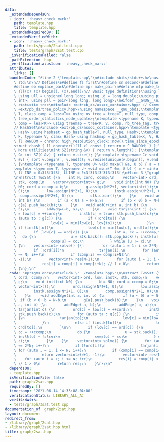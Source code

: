 ```yaml
---
data:
  _extendedDependsOn:
  - icon: ':heavy_check_mark:'
    path: template.hpp
    title: template.hpp
  _extendedRequiredBy: []
  _extendedVerifiedWith:
  - icon: ':heavy_check_mark:'
    path: tests/graph/2sat.test.cpp
    title: tests/graph/2sat.test.cpp
  _isVerificationFailed: false
  _pathExtension: hpp
  _verificationStatusIcon: ':heavy_check_mark:'
  attributes:
    links: []
  bundledCode: "#line 2 \"template.hpp\"\n#include <bits/stdc++.h>\nusing namespace\
    \ std;\n\n// Defines\n#define fs first\n#define sn second\n#define pb push_back\n\
    #define eb emplace_back\n#define mpr make_pair\n#define mtp make_tuple\n#define\
    \ all(x) (x).begin(), (x).end()\n// Basic type definitions\nusing ll = long long;\
    \ using ull = unsigned long long; using ld = long double;\nusing pii = pair<int,\
    \ int>; using pll = pair<long long, long long>;\n#ifdef __GNUG__\n// PBDS order\
    \ statistic tree\n#include <ext/pb_ds/assoc_container.hpp> // Common file\n#include\
    \ <ext/pb_ds/tree_policy.hpp>\nusing namespace __gnu_pbds;\ntemplate <typename\
    \ T, class comp = less<T>> using os_tree = tree<T, null_type, comp, rb_tree_tag,\
    \ tree_order_statistics_node_update>;\ntemplate <typename K, typename V, class\
    \ comp = less<K>> using treemap = tree<K, V, comp, rb_tree_tag, tree_order_statistics_node_update>;\n\
    // HashSet\n#include <ext/pb_ds/assoc_container.hpp>\ntemplate <typename T, class\
    \ Hash> using hashset = gp_hash_table<T, null_type, Hash>;\ntemplate <typename\
    \ K, typename V, class Hash> using hashmap = gp_hash_table<K, V, Hash>;\nconst\
    \ ll RANDOM = chrono::high_resolution_clock::now().time_since_epoch().count();\n\
    struct chash { ll operator()(ll x) const { return x ^ RANDOM; } };\n#endif\n//\
    \ More utilities\nint SZ(string &v) { return v.length(); }\ntemplate <typename\
    \ C> int SZ(C &v) { return v.size(); }\ntemplate <typename C> void UNIQUE(vector<C>\
    \ &v) { sort(v.begin(), v.end()); v.resize(unique(v.begin(), v.end()) - v.begin());\
    \ }\ntemplate <typename T, typename U> void maxa(T &a, U b) { a = max(a, b); }\n\
    template <typename T, typename U> void mina(T &a, U b) { a = min(a, b); }\nconst\
    \ ll INF = 0x3f3f3f3f, LLINF = 0x3f3f3f3f3f3f3f3f;\n#line 3 \"graph/2sat.hpp\"\
    \n\nstruct TwoSat {\n    int N, cord, ccomp;\n    vector<int> ord, low, instk,\
    \ stk, comp;\n    vector<vector<int>> g;\n    void init(int N0) {\n        N =\
    \ N0; cord = ccomp = 0;\n        g.assign(N*2+1, vector<int>());\n        ord.assign(N*2+1,\
    \ 0);\n        low.assign(N*2+1, 0);\n        instk.assign(N*2+1, 0);\n      \
    \  comp.assign(N*2+1, 0);\n        stk.clear();\n    }\n    void addEdge(int a,\
    \ int b) {\n        if (a < 0) a = N-a;\n        if (b < 0) b = N-b;\n       \
    \ g[a].push_back(b);\n    }\n    void addOr(int a, int b) {\n        addEdge(-a,\
    \ b);\n        addEdge(-b, a);\n    }\n    void tarjan(int c) {\n        ord[c]\
    \ = low[c] = ++cord;\n        instk[c] = true; stk.push_back(c);\n        for\
    \ (auto to : g[c]) {\n            if (!ord[to]) {\n                tarjan(to);\n\
    \                low[c] = min(low[c], low[to]);\n            }\n            else\
    \ if (instk[to])\n                low[c] = min(low[c], ord[to]);\n        }\n\n\
    \        if (low[c] == ord[c]) {\n            int u, cc = ++ccomp;\n         \
    \   do {\n                u = stk.back(); stk.pop_back(); instk[u] = false;\n\
    \                comp[u] = cc;\n            } while (u != c);\n        }\n   \
    \ }\n    vector<int> solve() {\n        for (auto i = 1; i <= 2*N; i++)\n    \
    \        if (!ord[i])\n                tarjan(i);\n        for (auto i = 1; i\
    \ <= N; i++)\n            if (comp[i] == comp[i+N])\n                return vector<int>(N+1,\
    \ -1);\n        vector<int> res(N+1);\n        for (auto i = 1; i <= N; i++)\n\
    \            res[i] = comp[i] < comp[i+N]; // 1 > 0\n        return res;\n   \
    \ }\n};\n"
  code: "#pragma once\n#include \"../template.hpp\"\n\nstruct TwoSat {\n    int N,\
    \ cord, ccomp;\n    vector<int> ord, low, instk, stk, comp;\n    vector<vector<int>>\
    \ g;\n    void init(int N0) {\n        N = N0; cord = ccomp = 0;\n        g.assign(N*2+1,\
    \ vector<int>());\n        ord.assign(N*2+1, 0);\n        low.assign(N*2+1, 0);\n\
    \        instk.assign(N*2+1, 0);\n        comp.assign(N*2+1, 0);\n        stk.clear();\n\
    \    }\n    void addEdge(int a, int b) {\n        if (a < 0) a = N-a;\n      \
    \  if (b < 0) b = N-b;\n        g[a].push_back(b);\n    }\n    void addOr(int\
    \ a, int b) {\n        addEdge(-a, b);\n        addEdge(-b, a);\n    }\n    void\
    \ tarjan(int c) {\n        ord[c] = low[c] = ++cord;\n        instk[c] = true;\
    \ stk.push_back(c);\n        for (auto to : g[c]) {\n            if (!ord[to])\
    \ {\n                tarjan(to);\n                low[c] = min(low[c], low[to]);\n\
    \            }\n            else if (instk[to])\n                low[c] = min(low[c],\
    \ ord[to]);\n        }\n\n        if (low[c] == ord[c]) {\n            int u,\
    \ cc = ++ccomp;\n            do {\n                u = stk.back(); stk.pop_back();\
    \ instk[u] = false;\n                comp[u] = cc;\n            } while (u !=\
    \ c);\n        }\n    }\n    vector<int> solve() {\n        for (auto i = 1; i\
    \ <= 2*N; i++)\n            if (!ord[i])\n                tarjan(i);\n       \
    \ for (auto i = 1; i <= N; i++)\n            if (comp[i] == comp[i+N])\n     \
    \           return vector<int>(N+1, -1);\n        vector<int> res(N+1);\n    \
    \    for (auto i = 1; i <= N; i++)\n            res[i] = comp[i] < comp[i+N];\
    \ // 1 > 0\n        return res;\n    }\n};\n"
  dependsOn:
  - template.hpp
  isVerificationFile: false
  path: graph/2sat.hpp
  requiredBy: []
  timestamp: '2021-06-14 14:35:08-04:00'
  verificationStatus: LIBRARY_ALL_AC
  verifiedWith:
  - tests/graph/2sat.test.cpp
documentation_of: graph/2sat.hpp
layout: document
redirect_from:
- /library/graph/2sat.hpp
- /library/graph/2sat.hpp.html
title: graph/2sat.hpp
---
```

